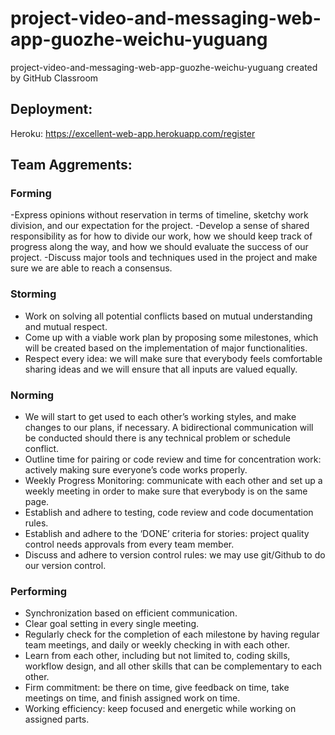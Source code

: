 # project-video-and-messaging-web-app-guozhe-weichu-yuguang
project-video-and-messaging-web-app-guozhe-weichu-yuguang created by GitHub Classroom

## Deployment:
Heroku: https://excellent-web-app.herokuapp.com/register


## Team Aggrements:

### Forming
-Express opinions without reservation in terms of timeline, sketchy work division, and our expectation for the project.
-Develop a sense of shared responsibility as for how to divide our work, how we should keep track of progress along the way, and how we should evaluate the success of our project.
-Discuss major tools and techniques used in the project and make sure we are able to reach a consensus.

### Storming
- Work on solving all potential conflicts based on mutual understanding and mutual respect.
- Come up with a viable work plan by proposing some milestones, which will be created based on the implementation of major functionalities.
- Respect every idea: we will make sure that everybody feels comfortable sharing ideas and we will ensure that all inputs are valued equally.

### Norming
- We will start to get used to each other’s working styles, and make changes to our plans, if necessary. A bidirectional communication will be conducted should there is any technical problem or schedule conflict.
- Outline time for pairing or code review and time for concentration work: actively making sure everyone’s code works properly.
- Weekly Progress Monitoring: communicate with each other and set up a weekly meeting in order to make sure that everybody is on the same page.
- Establish and adhere to testing, code review and code documentation rules.
- Establish and adhere to the ‘DONE’ criteria for stories: project quality control needs approvals from every team member.
- Discuss and adhere to version control rules: we may use git/Github to do our version control.

### Performing
- Synchronization based on efficient communication.
- Clear goal setting in every single meeting.
- Regularly check for the completion of each milestone by having regular team meetings, and daily or weekly checking in with each other.
- Learn from each other, including but not limited to, coding skills, workflow design, and all other skills that can be complementary to each other.
- Firm commitment: be there on time, give feedback on time, take meetings on time, and finish assigned work on time.
- Working efficiency: keep focused and energetic while working on assigned parts.
